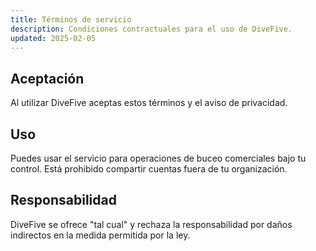 ```yaml
---
title: Términos de servicio
description: Condiciones contractuales para el uso de DiveFive.
updated: 2025-02-05
---
```


## Aceptación

Al utilizar DiveFive aceptas estos términos y el aviso de privacidad.

## Uso

Puedes usar el servicio para operaciones de buceo comerciales bajo tu control. Está prohibido compartir cuentas fuera de tu organización.

## Responsabilidad

DiveFive se ofrece "tal cual" y rechaza la responsabilidad por daños indirectos en la medida permitida por la ley.
